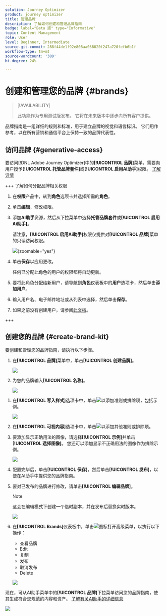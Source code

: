 ```yaml
---
solution: Journey Optimizer
product: journey optimizer
title: 管理品牌
description: 了解如何创建和管理品牌指南
badge: label="Beta 版" type="Informative"
topic: Content Management
role: User
level: Beginner, Intermediate
source-git-commit: 288f44de1f92e808aa038020f247a720fefb6b1f
workflow-type: tm+mt
source-wordcount: '389'
ht-degree: 24%

---
```


# 创建和管理您的品牌 {#brands}

>[!AVAILABILITY]
>
>此功能作为专用测试版发布。 它将在未来版本中逐步向所有客户提供。

品牌指南是一组详细的规则和标准，用于建立品牌的视觉和语言标识。 它们用作参考，以在所有营销和通信平台上保持一致的品牌代表性。

<!--Upload feature currently behind feature flag--

In [!DNL Journey Optimizer], you now have the option to manually input and organize your brand details or upload brand guideline documents for automatic information extraction.-->

## 访问品牌 {#generative-access}

要访问[!DNL Adobe Journey Optimizer]中的&#x200B;**[!UICONTROL 品牌]**&#x200B;菜单，需要向用户授予&#x200B;**[!UICONTROL 托管品牌套件]**&#x200B;或&#x200B;**[!UICONTROL 启用AI助手]**&#x200B;权限。 [了解详情](../administration/permissions.md)

+++  了解如何分配品牌相关权限

1. 在&#x200B;**权限**&#x200B;产品中，转到&#x200B;**角色**&#x200B;选项卡并选择所需的&#x200B;**角色**。

1. 单击&#x200B;**编辑**，修改权限。

1. 添加&#x200B;**AI助手**&#x200B;资源，然后从下拉菜单中选择&#x200B;**托管品牌套件**&#x200B;或&#x200B;**[!UICONTROL 启用Ai助手]**。

   请注意，**[!UICONTROL 启用Ai助手]**&#x200B;权限仅提供对&#x200B;**[!UICONTROL 品牌]**&#x200B;菜单的只读访问权限。

   ![](assets/brands-permission.png){zoomable="yes"}

1. 单击&#x200B;**保存**&#x200B;以应用更改。

   任何已分配此角色的用户的权限都将自动更新。

1. 要将此角色分配给新用户，请导航到&#x200B;**角色**&#x200B;仪表板中的&#x200B;**用户**&#x200B;选项卡，然后单击&#x200B;**添加用户**。

1. 输入用户名、电子邮件地址或从列表中选择，然后单击&#x200B;**保存**。

1. 如果之前没有创建用户，请参阅[此文档](https://experienceleague.adobe.com/zh-hans/docs/experience-platform/access-control/abac/permissions-ui/users)。

+++

## 创建您的品牌 {#create-brand-kit}

要创建和管理您的品牌指南，请执行以下步骤。

<!--Upload feature currently behind feature flag--

To create and manage your Brand guideline, you can either enter the details yourself, or upload your brand guidelines document to have the information extracted automatically:-->

1. 在&#x200B;**[!UICONTROL 品牌]**&#x200B;菜单中，单击&#x200B;**[!UICONTROL 创建品牌]**。

   ![](assets/brands-1.png)

1. 为您的品牌<!--and a **[!UICONTROL Description]** to your brand guideline-->输入&#x200B;**[!UICONTROL 名称]**。

   ![](assets/brands-2-temp.png)

<!--Upload feature currently behind feature flag so hidden from doc - should be available again by EOM (Feb)--

1. Drag and drop or select your file to upload your brand guidelines and extract automatically relevant brand information. Click **[!UICONTROL Create brand]**.

    The information extraction process now begins. Note that it may take several minutes to complete.

    ![](assets/brands-2.png)

1. Your Content and visual creation standards are now automatically populated. Browse through the different tabs to adapt the information as needed.

-->

1. 在&#x200B;**[!UICONTROL 写入样式]**&#x200B;选项卡中，单击![](assets/do-not-localize/Smock_Add_18_N.svg)以添加准则或排除项，包括示例。

   ![](assets/brands-3.png)

1. 在&#x200B;**[!UICONTROL 可视内容]**&#x200B;选项卡中，单击![](assets/do-not-localize/Smock_Add_18_N.svg)以添加其他准则或排除项。

1. 要添加显示正确用法的图像，请选择&#x200B;**[!UICONTROL 示例]**&#x200B;并单击&#x200B;**[!UICONTROL 选择图像]**。 您还可以添加显示不正确用法的图像作为排除示例。

   ![](assets/brands-4.png)

1. 配置完毕后，单击&#x200B;**[!UICONTROL 保存]**，然后单击&#x200B;**[!UICONTROL 发布]**，以便在AI助手中提供您的品牌指南。

1. 要对已发布的品牌进行修改，请单击&#x200B;**[!UICONTROL 编辑品牌]**。

   >[!NOTE]
   >
   >这会在编辑模式下创建一个临时副本，并在发布后替换实时版本。

   ![](assets/brands-8.png)

1. 在&#x200B;**[!UICONTROL Brands]**&#x200B;仪表板中，单击![](assets/do-not-localize/Smock_More_18_N.svg)图标打开高级菜单，以执行以下操作：

   * 查看品牌
   * Edit
   * 复制
   * 发布
   * 取消发布
   * Delete

   ![](assets/brands-6.png)

现在，可从AI助手菜单中的&#x200B;**[!UICONTROL 品牌]**&#x200B;下拉菜单访问您的品牌指南，使其生成符合您规范的内容和资产。 [了解有关AI助手的详细信息](gs-generative.md)

![](assets/brands-7.png)
